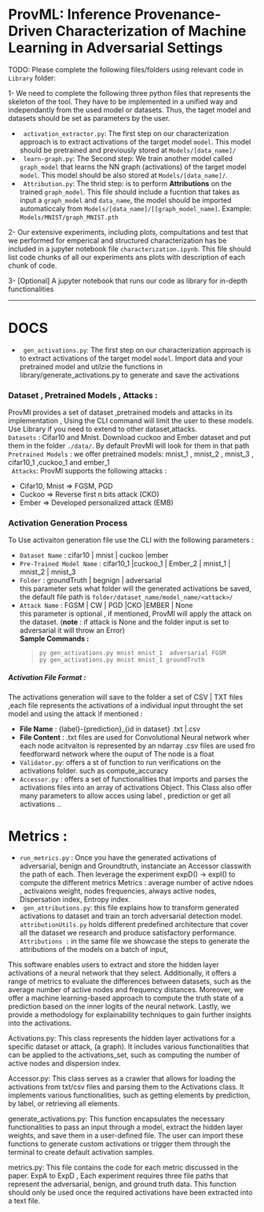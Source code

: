 # ProvML: Inference Provenance-Driven Characterization of Machine Learning in Adversarial Settings

TODO:
Please complete the following files/folders using relevant code in `Library` folder:

1- We need to complete the following three python files that represents the skeleton of the tool. They have to be implemented in a unified way and independantly from the used model or datasets. Thus, the taget model and datasets should be set as parameters by the user.

- ` activation_extractor.py`: The first step on our characterization approach is to extract activations of the target model `model`. This model should be pretrained and previously stored at `Models/[data_name]/`
- ` learn-graph.py`: The Second step: We train another model called `graph_model` that learns the NN graph (activations) of the target model `model`. This model should be also stored at `Models/[data_name]/`.
- ` Attribution.py`: The thrid step: is to perform **Attributions** on the trained `graph_model`. This file should include a fucntion that takes as input a `graph_model` and `data_name`, the model should be imported automaticcaly from `Models/[data_name]/[[graph_model_name]`. Example: `Models/MNIST/graph_MNIST.pth`

2- Our extensive experiments, including plots, compultations and test that we performed for emperical and structured characterization has be included in a jupyter notebook file `characterization.ipynb`. This file should list code chunks of all our experiments ans plots with description of each chunk of code.

3- [Optional] A jupyter notebook that runs our code as library for in-depth functionalities

---

# DOCS

- ` gen_activations.py`: The first step on our characterization approach is to extract activations of the target model `model`. Import data and your pretrained model and utilzie the functions in library/generate_activations.py to generate and save the activations

### Dataset , Pretrained Models , Attacks :

ProvMl provides a set of dataset ,pretrained models and attacks in its implementation , Using the CLI command will limit the user to these models. Use Library if you need to extend to other dataset,attacks. <br />
`Datasets` : Cifar10 and Mnist. Download cuckoo and Ember dataset and put them in the folder `./data/`. By default ProvMl will look for them in that path<br />
`Pretrained Models` : we offer pretrained models: mnist_1 , mnist_2 , mnist_3 , cifar10_1 ,cuckoo_1 and ember_1 <br />
` Attacks`: ProvMl supports the following attacks : <br />

- Cifar10, Mnist => FGSM, PGD
- Cuckoo => Reverse first n bits attack (CKO)
- Ember => Developed personalized attack (EMB)

### Activation Generation Process

To Use activaiton generation file use the CLI with the following parameters :

- `Dataset Name` : cifar10 | mnist | cuckoo |ember <br />
- `Pre-Trained Model Name` : cifar10_1 |cuckoo_1 | Ember_2 | mnist_1 | mnist_2 | mnist_3 <br />
- `Folder` : groundTruth | begnign | adversarial <br />
  this parameter sets what folder will the generated activations be saved, the default file path is
  `folder/dataset_name/model_name/<attack>/`
- `Attack Name` : FGSM | CW | PGD |CKO |EMBER | None <br />
  this parameter is optional , if mentioned, ProvMl will apply the attack on the dataset.
  (**note** : if attack is None and the folder input is set to adversarial it will throw an Error) <br />
  **Sample Commands :** <br />
  > `py gen_activations.py mnist mnist_1  adversarial FGSM` <br /> `py gen_activations.py mnist mnist_1 groundTruth  ` <br />

##### Activation File Format :

The activations generation will save to the folder a set of CSV | TXT files ,each file represents the activations of a individual input throught the set model and using the attack if mentioned :

- **File Name** : {label}-{prediction}\_{id in dataset} .txt |.csv
- **File Content** : .txt files are used for Convolutional Neural network wher each node acitvaiton is represented by an ndarray
  .csv files are used fro feedforward network where the ouput of The node is a float
- `Validator.py`: offers a st of function to run verifications on the activations folder. such as compute_accuracy
- `Accessor.py` : offers a set of functionalities that imports and parses the activations files into an array of activations Object. This Class also offer many parameters to allow acces using label , prediction or get all activations ..

# Metrics :

- `run_metrics.py` : Once you have the generated activations of adversarial, benign and Groundtruth, instanciate an Accessor classwith the path of each. Then leverage the experiment expD() -> expI() to compute the different metrics
  Metrics : average number of active ndoes , activaions weight, nodes frequencies, always active nodes, Dispersation index, Entropy index.
- ` gen_attributions.py`: this file explains how to transform generated activations to dataset and train an torch adversarial detection model. ` attributionUtils.py` holds different predefined architecture that cover all the dataset we research and produce satisfactory performance.
  ` Attributions :` in the same file we showcase the steps to generate the attributions of the models on a batch of input,

This software enables users to extract and store the hidden layer activations of a neural network that they select. Additionally, it offers a range of metrics to evaluate the differences between datasets, such as the average number of active nodes and frequency distances. Moreover, we offer a machine learning-based approach to compute the truth state of a prediction based on the inner logits of the neural network. Lastly, we provide a methodology for explainability techniques to gain further insights into the activations.

Activations.py:
This class represents the hidden layer activations for a specific dataset or attack, (a graph). It includes various functionalities that can be applied to the activations_set, such as computing the number of active nodes and dispersion index.

Accessor.py:
This class serves as a crawler that allows for loading the activations from txt/csv files and parsing them to the Activations class. It implements various functionalities, such as getting elements by prediction, by label, or retrieving all elements.

generate_activations.py:
This function encapsulates the necessary functionalities to pass an input through a model, extract the hidden layer weights, and save them in a user-defined file. The user can import these functions to generate custom activations or trigger them through the terminal to create default activation samples.

metrics.py:
This file contains the code for each metric discussed in the paper. ExpA to ExpD , Each experiment requires three file paths that represent the adversarial, benign, and ground truth data. This function should only be used once the required activations have been extracted into a text file.
